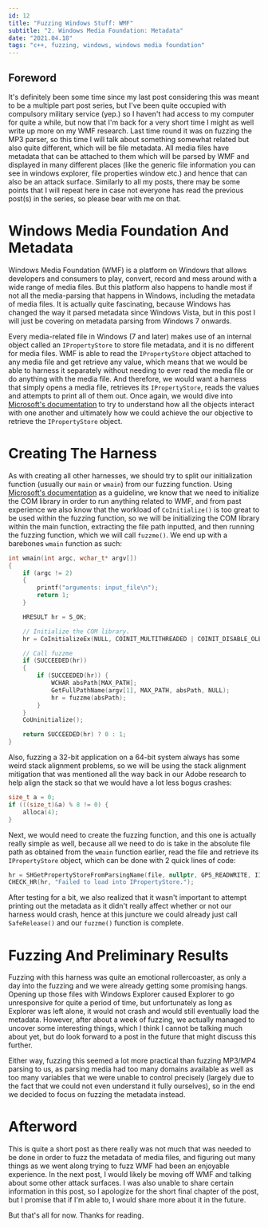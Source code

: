```yaml
---
id: 12
title: "Fuzzing Windows Stuff: WMF"
subtitle: "2. Windows Media Foundation: Metadata"
date: "2021.04.18"
tags: "c++, fuzzing, windows, windows media foundation"
---
```


## Foreword
It's definitely been some time since my last post considering this was meant to be a multiple part post series, but I've been quite occupied with compulsory military service (yep.) so I haven't had access to my computer for quite a while, but now that I'm back for a very short time I might as well write up more on my WMF research. Last time round it was on fuzzing the MP3 parser, so this time I will talk about something somewhat related but also quite different, which will be file metadata. All media files have metadata that can be attached to them which will be parsed by WMF and displayed in many different places (like the generic file information you can see in windows explorer, file properties window etc.) and hence that can also be an attack surface. Similarly to all my posts, there may be some points that I will repeat here in case not everyone has read the previous post(s) in the series, so please bear with me on that.

# Windows Media Foundation And Metadata
Windows Media Foundation (WMF) is a platform on Windows that allows developers and consumers to play, convert, record and mess around with a wide range of media files. But this platform also happens to handle most if not all the media-parsing that happens in Windows, including the metadata of media files. It is actually quite fascinating, because Windows has changed the way it parsed metadata since Windows Vista, but in this post I will just be covering on metadata parsing from Windows 7 onwards.

Every media-related file in Windows (7 and later) makes use of an internal object called an `IPropertyStore` to store file metadata, and it is no different for media files. WMF is able to read the `IPropertyStore` object attached to any media file and get retrieve any value, which means that we would be able to harness it separately without needing to ever read the media file or do anything with the media file. And therefore, we would want a harness that simply opens a media file, retrieves its `IPropertyStore`, reads the values and attempts to print all of them out. Once again, we would dive into [Microsoft's documentation](https://docs.microsoft.com/en-us/windows/win32/medfound/shell-metadata-providers) to try to understand how all the objects interact with one another and ultimately how we could achieve the our objective to retrieve the `IPropertyStore` object.

# Creating The Harness
As with creating all other harnesses, we should try to split our initialization function (usually our `main` or `wmain`) from our fuzzing function. Using [Microsoft's documentation](https://docs.microsoft.com/en-us/windows/win32/medfound/shell-metadata-providers) as a guideline, we know that we need to initialize the COM library in order to run anything related to WMF, and from past experience we also know that the workload of `CoInitialize()` is too great to be used within the fuzzing function, so we will be initializing the COM library within the main function, extracting the file path inputted, and then running the fuzzing function, which we will call `fuzzme()`. We end up with a barebones `wmain` function as such:
```c++
int wmain(int argc, wchar_t* argv[])
{
    if (argc != 2)
    {
        printf("arguments: input_file\n");
        return 1;
    }

    HRESULT hr = S_OK;

    // Initialize the COM library.
    hr = CoInitializeEx(NULL, COINIT_MULTITHREADED | COINIT_DISABLE_OLE1DDE);

    // Call fuzzme
    if (SUCCEEDED(hr))
    {
        if (SUCCEEDED(hr)) {
            WCHAR absPath[MAX_PATH];
            GetFullPathName(argv[1], MAX_PATH, absPath, NULL);
            hr = fuzzme(absPath);
        }
    }
    CoUninitialize();

    return SUCCEEDED(hr) ? 0 : 1;
}
```

Also, fuzzing a 32-bit application on a 64-bit system always has some weird stack alignment problems, so we will be using the stack alignment mitigation that was mentioned all the way back in our Adobe research to help align the stack so that we would have a lot less bogus crashes:
```c++
size_t a = 0;
if (((size_t)&a) % 8 != 0) {
    alloca(4);
}
```

Next, we would need to create the fuzzing function, and this one is actually really simple as well, because all we need to do is take in the absolute file path as obtained from the `wmain` function earlier, read the file and retrieve its `IPropertyStore` object, which can be done with 2 quick lines of code:
```c++
hr = SHGetPropertyStoreFromParsingName(file, nullptr, GPS_READWRITE, IID_PPV_ARGS(&pProps));
CHECK_HR(hr, "Failed to load into IPropertyStore.");
```

After testing for a bit, we also realized that it wasn't important to attempt printing out the metadata as it didn't really affect whether or not our harness would crash, hence at this juncture we could already just call `SafeRelease()` and our `fuzzme()` function is complete.

# Fuzzing And Preliminary Results
Fuzzing with this harness was quite an emotional rollercoaster, as only a day into the fuzzing and we were already getting some promising hangs. Opening up those files with Windows Explorer caused Explorer to go unresponsive for quite a period of time, but unfortunately as long as Explorer was left alone, it would not crash and would still eventually load the metadata. However, after about a week of fuzzing, we actually managed to uncover some interesting things, which I think I cannot be talking much about yet, but do look forward to a post in the future that might discuss this further.

Either way, fuzzing this seemed a lot more practical than fuzzing MP3/MP4 parsing to us, as parsing media had too many domains available as well as too many variables that we were unable to control precisely (largely due to the fact that we could not even understand it fully ourselves), so in the end we decided to focus on fuzzing the metadata instead.

# Afterword
This is quite a short post as there really was not much that was needed to be done in order to fuzz the metadata of media files, and figuring out many things as we went along trying to fuzz WMF had been an enjoyable experience. In the next post, I would likely be moving off WMF and talking about some other attack surfaces. I was also unable to share certain information in this post, so I apologize for the short final chapter of the post, but I promise that if I'm able to, I would share more about it in the future.

But that's all for now. Thanks for reading.